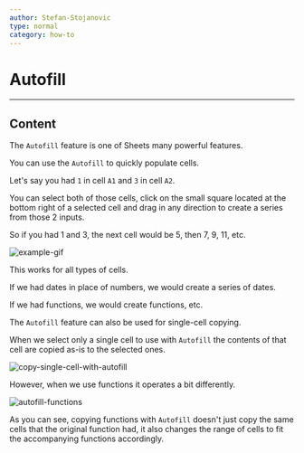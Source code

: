 ```yaml
---
author: Stefan-Stojanovic
type: normal
category: how-to
---
```


# Autofill


---

## Content

The `Autofill` feature is one of Sheets many powerful features.

You can use the `Autofill` to quickly populate cells.

Let's say you had `1` in cell `A1` and `3` in cell `A2`.

You can select both of those cells, click on the small square located at the bottom right of a selected cell and drag in any direction to create a series from those 2 inputs.

So if you had 1 and 3, the next cell would be 5, then 7, 9, 11, etc.

![example-gif](https://img.enkipro.com/df55e8752877ee072337311d55240adf.gif)

This works for all types of cells.

If we had dates in place of numbers, we would create a series of dates.

If we had functions, we would create functions, etc.

The `Autofill` feature can also be used for single-cell copying.

When we select only a single cell to use with `Autofill` the contents of that cell are copied as-is to the selected ones.

![copy-single-cell-with-autofill](https://img.enkipro.com/4885ce3a9fd606e366d857e97d03bf3c.gif)

However, when we use functions it operates a bit differently.

![autofill-functions](https://img.enkipro.com/f7f1323e1e9d3c8afe7bea590027d758.gif)

As you can see, copying functions with `Autofill` doesn't just copy the same cells that the original function had, it also changes the range of cells to fit the accompanying functions accordingly.
 
